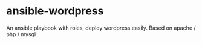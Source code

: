 # ansible-wordpress

An ansible playbook with roles, deploy wordpress easily. Based on apache / php / mysql